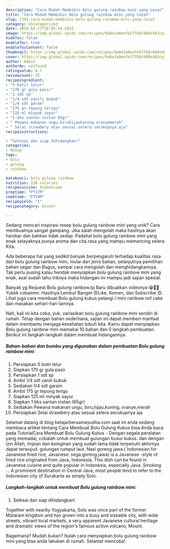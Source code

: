 ```yaml
---
description: "Cara Mudah Membikin Bolu gulung rainbow mini yang Lezat"
title: "Cara Mudah Membikin Bolu gulung rainbow mini yang Lezat"
slug: 2393-cara-mudah-membikin-bolu-gulung-rainbow-mini-yang-lezat
category: Uncategorized
date: 2023-03-27T16:05:54.545Z
image: https://img-global.cpcdn.com/recipes/9a8e3a0eefe57fb0/680x482cq70/bolu-gulung-rainbow-mini-foto-resep-utama.jpg
hideToc: false
enableToc: true
enableTocContent: false
thumbnail: https://img-global.cpcdn.com/recipes/9a8e3a0eefe57fb0/680x482cq70/bolu-gulung-rainbow-mini-foto-resep-utama.jpg
cover: https://img-global.cpcdn.com/recipes/9a8e3a0eefe57fb0/680x482cq70/bolu-gulung-rainbow-mini-foto-resep-utama.jpg
author: Admin
authorAv: notfound
ratingvalue: 4.7
reviewcount: 25
recipeingredient:
- "5 butir telur"
- "170 gr gula pasir"
- "1 sdt sp"
- "1/4 sdt vanili bubuk"
- "1/4 sdt garam"
- "175 gr tepung terigu"
- "125 ml minyak sayur"
- "1 bks santan instan 65gr"
- " Pewana makanan ungu biruhijaukuning oranyemerah"
- " Selai strawbery atau sesuai selera secukupnya aja"
recipeinstructions:

- "Selesai dan siap dihidangkan!"
categories:
- Resep
tags:
- bolu
- gulung
- rainbow

katakunci: bolu gulung rainbow 
nutrition: 228 calories
recipecuisine: Indonesian
preptime: "PT17M"
cooktime: "PT54M"
recipeyield: "1"
recipecategory: Dinner

---
```





Sedang mencari inspirasi resep bolu gulung rainbow mini yang unik? Cara membuatnya sangat gampang. Jika salah mengolah maka hasilnya akan hambar dan bahkan tidak sedap. Padahal bolu gulung rainbow mini yang enak selayaknya punya aroma dan cita rasa yang mampu memancing selera Kita.





Ada beberapa hal yang sedikit banyak berpengaruh terhadap kualitas rasa dari bolu gulung rainbow mini, mulai dari jenis bahan, selanjutnya pemilihan bahan segar dan Bagus, sampai cara mengolah dan menghidangkannya. Tak perlu pusing kalau hendak menyiapkan bolu gulung rainbow mini yang enak,      asal sudah tahu triknya maka hidangan ini mampu jadi sajian spesial.














Banyak yg Request Bolu gulung rainbow.tp Baru dibuatkan videonya 😁🙏🙏Yukkk cobainnn. Hasilnya Lembut Banget 😍Like, Komen, dan Subscribe 😍. Lihat juga cara membuat Bolu gulung kukus pelangi / mini rainbow roll cake dan masakan sehari-hari lainnya.






Nah, kali ini kita coba, yuk, variasikan bolu gulung rainbow mini sendiri di rumah. Tetap dengan bahan sederhana, sajian ini dapat memberi manfaat dalam membantu menjaga kesehatan tubuh kita. Kamu dapat menyiapkan Bolu gulung rainbow mini memakai 10 bahan dan 0 langkah pembuatan. Berikut ini langkah-langkah dalam membuat hidangannya.

<!--inarticleads1-->

##### Bahan-bahan dan bumbu yang digunakan dalam pembuatan Bolu gulung rainbow mini:

1. Persiapkan 5 butir telur
1. Siapkan 170 gr gula pasir
1. Persiapkan 1 sdt sp
1. Ambil 1/4 sdt vanili bubuk
1. Sediakan 1/4 sdt garam
1. Ambil 175 gr tepung terigu
1. Siapkan 125 ml minyak sayur
1. Siapkan 1 bks santan instan (65gr)
1. Sediakan  Pewana makanan ungu, biru,hijau,kuning, oranye,merah
1. Persiapkan  Selai strawbery atau sesuai selera secukupnya aja


Selamat datang di blog belajarbersamayudha.com saat ini anda sedang membaca artikel tentang Cara Membuat Bolu Gulung Kukus bisa Anda baca pada TutorialCara Membuat Bolu Gulung Kukus - Dengan segala peralatan yang memadai, cobalah untuk membuat gulungan busur kukus. dan dengan izin Allah, impian dan keinginan yang sudah lama tidak terpenuhi akhirnya dapat terwujud. gulungan rumput laut. Nasi goreng jawa ( Indonesian for Javanese fried rice, Javanese: sega goreng jawa) is a Javanese -style of fried rice originated from Java, Indonesia. This dish can be found in Javanese cuisine and quite popular in Indonesia, especially Java. Smoking … A prominent destination in Central Java, most people tend to refer to the Indonesian city of Surakarta as simply Solo. 

<!--inarticleads2-->

##### Langkah-langkah untuk membuat Bolu gulung rainbow mini:


1. Selesai dan siap dihidangkan!

Together with nearby Yogyakarta, Solo was once part of the former Mataram kingdom and has grown into a busy and sizeable city, with wide streets, vibrant local markets, a very apparent Javanese cultural heritage and dramatic views of the region&#39;s famous active volcano, Mount. 

Bagaimana? Mudah bukan? Itulah cara menyiapkan bolu gulung rainbow mini yang bisa anda lakukan di rumah. Selamat mencoba!
